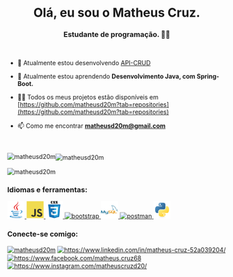 <h1 align="center">Olá, eu sou o Matheus Cruz.</h1>
<h3 align="center">Estudante de programação. 👨‍💻</h3>
<br />


- 🔭 Atualmente estou desenvolvendo [API-CRUD](https://github.com/matheusd20m/Api-CRUD)

- 🌱 Atualmente estou aprendendo **Desenvolvimento Java, com Spring-Boot.**

- 👨‍💻 Todos os meus projetos estão disponíveis em [https://github.com/matheusd20m?tab=repositories](https://github.com/matheusd20m?tab=repositories)

- 📫 Como me encontrar **matheusd20m@gmail.com**
<br /> <br /> <br />

<p><img align="left" src="https://github-readme-stats.vercel.app/api/top-langs?username=matheusd20m&show_icons=true&locale=en&layout=compact" alt="matheusd20m" /> </p>

<p> <img align="center" src="https://github-readme-stats.vercel.app/api?username=matheusd20m&show_icons=true&locale=en" alt="matheusd20m" /> </p>

<p><img align="center" src="https://github-readme-streak-stats.herokuapp.com/?user=matheusd20m&" alt="matheusd20m" /></p>

<h3 align="left">Idiomas e ferramentas:</h3>
<p align="left">
 <a href="https://www.java.com" target="_blank" rel="noreferrer"> <img src="https://raw.githubusercontent.com/devicons/devicon/master/icons/java/java-original.svg" alt="java" width="40" height="40"/> </a >
 <a href="https://developer.mozilla.org/en-US/docs/Web/JavaScript" target="_blank" rel="noreferrer"> <img src="https://raw.githubusercontent.com/devicons/devicon/master/icons/javascript/javascript-original.svg" alt="javascript" width="40" height="40"/> </a>
 <a href="https://www.w3schools.com /css/" target="_blank" rel="noreferrer"> <img src="https://raw.githubusercontent.com/devicons/devicon/master/icons/css3/css3-original-wordmark.svg" alt= "css3" width="40" height="40"/> </a>
 <a href="https://getbootstrap.com" target="_blank" rel="noreferrer"> <img src="https://raw.githubusercontent.com/devicons/devicon /master/icons/bootstrap/bootstrap-plain-wordmark.svg" alt="bootstrap" width="40" height="40"/> </a>
 <a href="https://www. mysql.com/" target="_blank" rel="noreferrer"> <img src="https://raw.githubusercontent.com/devicons/devicon/master/icons/mysql/mysql-original-wordmark.svg" alt ="mysql"width="40" height="40"/> </a> 
 <a href="https://postman.com" target="_blank" rel="noreferrer"> <img src="https://www.vectorlogo.zone/logos/getpostman/getpostman-icon.svg" alt="postman" width="40" height="40 "/> </a> <a href="https://www.python.org " target="_blank" rel="noreferrer"> <img src="https://raw.githubusercontent.com/devicons/devicon/master/icons/python/python-original.svg" alt="python" width= "40" altura="40"/> </a> </p>

<h3 align="left">Conecte-se comigo:</h3>
<p align="left">
 <a href="https://twitter.com/matheusd20m" target="blank"><img align="center" src="https://raw.githubusercontent.com/rahuldkjain/github-profile-readme-generator/master/src/images/icons/Social/twitter.svg" alt="matheusd20m" height="30" width="40" /></a>
 <a href="https://www.linkedin.com/in/matheus-cruz-d20m/" target="blank"><img align="center" src="https://raw.githubusercontent.com/rahuldkjain/github-profile-readme-generator/master/src/images/icons/Social/linked-in-alt.svg" alt="https://www.linkedin.com/in/matheus-cruz-52a039204/" height="30" width="40" /></a>
 <a href="https://fb.com/https://www.facebook.com/matheus.cruz68" target="blank"><img align="center" src="https://raw.githubusercontent.com/rahuldkjain/github-profile-readme-generator/master/src/images/icons/Social/facebook.svg" alt="https://www.facebook.com/matheus.cruz68" height="30" width="40" /></a>
 <a href="https://instagram.com/https://www.instagram.com/matheuscruzd20/" target="blank"><img align="center" src="https://raw.githubusercontent.com/rahuldkjain/github-profile-readme-generator/master/src/images/icons/Social/instagram.svg" alt="https://www.instagram.com/matheuscruzd20/" height="30" width="40" /></a> </p>
